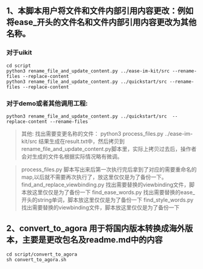 


## 1、本脚本用户将文件和文件内部引用内容更改：例如将ease_开头的文件名和文件内部引用内容更改为其他名称。

### 对于uikit
```shell
cd script
python3 rename_file_and_update_content.py ../ease-im-kit/src --rename-files --replace-content
python3 rename_file_and_update_content.py ../quickstart/src --rename-files --replace-content
```



### 对于demo或者其他调用工程:
```shell
python3 rename_file_and_update_content.py ../quickstart/src  --replace-content --rename-files
```

> 其他:
> 找出需要变更名称的文件： python3 process_files.py ../ease-im-kit/src
> 结果生成在result.txt中，然后拷贝到rename_file_and_update_content.py脚本里，实际上拷贝过去后，操作者会对生成的文件名根据实际情况略有微调。

> process_files.py 脚本写出来后第一次执行完后拿到了对应的需要重命名的map,以后就不需要再次执行了，放这里仅仅是为了备份一下。
> find_and_replace_viewbinding.py 找出需要替换的viewbinding文件，脚本放这里仅仅是为了备份一下
> find_ease_words.py 找出需要替换的ease_开头的string单词，脚本放这里仅仅是为了备份一下
> find_style_words.py 找出需要替换的viewbinding文件，脚本放这里仅仅是为了备份一下

## 2、convert_to_agora 用于将国内版本转换成海外版本，主要是更改包名及readme.md中的内容
```shell
cd script/convert_to_agora
sh convert_to_agora.sh
```
